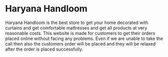 # Haryana Handloom
Haryana Handloom is the best store to get your home decorated with curtains and get comfortable mattresses and get all products at very reasonable costs.
This website is made for customers to get their orders placed online without facing any problems. Even if we are unable to take the call then also the customers order will be placed and they will be relaxed after the order is placed successfully.
